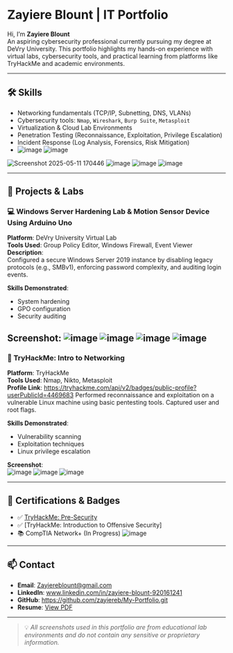 # Zayiere Blount | IT Portfolio

Hi, I’m **Zayiere Blount**  
An aspiring cybersecurity professional currently pursuing my degree at DeVry University. This portfolio highlights my hands-on experience with virtual labs, cybersecurity tools, and practical learning from platforms like TryHackMe and academic environments.

---

## 🛠️ Skills

- Networking fundamentals (TCP/IP, Subnetting, DNS, VLANs)
- Cybersecurity tools: `Nmap`, `Wireshark`, `Burp Suite`, `Metasploit`
- Virtualization & Cloud Lab Environments
- Penetration Testing (Reconnaissance, Exploitation, Privilege Escalation)
- Incident Response (Log Analysis, Forensics, Risk Mitigation)
- ![image](https://github.com/user-attachments/assets/54bbc695-c43b-47f5-8dee-fe3ea93e4d4c)
![image](https://github.com/user-attachments/assets/9e1b4b90-638e-42e9-a6f3-7e48fa31d272)

![Screenshot 2025-05-11 170446](https://github.com/user-attachments/assets/785515d2-a815-4f73-ac05-e03fbec04365)
![image](https://github.com/user-attachments/assets/dc459ac1-f7e1-4eb7-b506-bf19e5e1b01a)
![image](https://github.com/user-attachments/assets/e680127b-6f9f-4e05-b108-20cbefb5ba39)
![image](https://github.com/user-attachments/assets/a9784c15-468d-4fa6-b2be-38b5861a946a)

 
---

## 🔐 Projects & Labs

### 💻 Windows Server Hardening Lab & Motion Sensor Device Using Arduino Uno

**Platform**: DeVry University Virtual Lab  
**Tools Used**: Group Policy Editor, Windows Firewall, Event Viewer  
**Description**:  
Configured a secure Windows Server 2019 instance by disabling legacy protocols (e.g., SMBv1), enforcing password complexity, and auditing login events.  

**Skills Demonstrated**:
- System hardening
- GPO configuration
- Security auditing

**Screenshot**: 
![image](https://github.com/user-attachments/assets/b16e870e-1786-46b6-9d49-7f5794e20672)
![image](https://github.com/user-attachments/assets/acb3d34c-0ef3-4dea-ada0-0aa08e3063ba)
![image](https://github.com/user-attachments/assets/53fd33b0-f3bc-40e8-a499-ada447da24d7)
![image](https://github.com/user-attachments/assets/0e501b37-f097-49f1-930f-3e81179b2de3)
---

### 🧪 TryHackMe: Intro to Networking

**Platform**: TryHackMe  
**Tools Used**: Nmap, Nikto, Metasploit  
**Profile Link**: https://tryhackme.com/api/v2/badges/public-profile?userPublicId=4469683
Performed reconnaissance and exploitation on a vulnerable Linux machine using basic pentesting tools. Captured user and root flags.

**Skills Demonstrated**:
- Vulnerability scanning
- Exploitation techniques
- Linux privilege escalation

**Screenshot**:  
![image](https://github.com/user-attachments/assets/1700f7ab-acd7-4b3a-ab1d-f1f708e455f7)
![image](https://github.com/user-attachments/assets/9e9a0c72-9acd-433d-8b6e-b02c07cdd868)
![image](https://github.com/user-attachments/assets/774e503d-693c-43d2-a332-96ef96f25dc0)


---

## 🏅 Certifications & Badges

- ✅ [TryHackMe: Pre-Security]( https://tryhackme.com/api/v2/badges/public-profile?userPublicId=4469683)
- ✅ [TryHackMe: Introduction to Offensive Security]
- 📚 CompTIA Network+ (In Progress)
![image](https://github.com/user-attachments/assets/ff65f31c-0f0f-4f01-b75e-83fc928f451f)


---

## 📫 Contact

- **Email**: Zayiereblount@gmail.com  
- **LinkedIn**: www.linkedin.com/in/zayiere-blount-920161241  
- **GitHub**: https://github.com/zayiereb/My-Portfolio.git
- **Resume**: [View PDF](#)

---

> 💡 *All screenshots used in this portfolio are from educational lab environments and do not contain any sensitive or proprietary information.*
